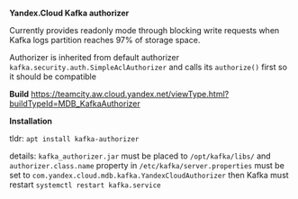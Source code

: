 **Yandex.Cloud Kafka authorizer**

Currently provides readonly mode through blocking write requests
 when Kafka logs partition reaches 97% of storage space.

Authorizer is inherited from default authorizer ```kafka.security.auth.SimpleAclAuthorizer```
 and calls its ```authorize()``` first  so it should be compatible

**Build**
https://teamcity.aw.cloud.yandex.net/viewType.html?buildTypeId=MDB_KafkaAuthorizer

**Installation**

tldr:
```apt install kafka-authorizer```

details:
```kafka_authorizer.jar``` must be placed to ```/opt/kafka/libs/```
and ```authorizer.class.name``` property in ```/etc/kafka/server.properties``` must be set to ```com.yandex.cloud.mdb.kafka.YandexCloudAuthorizer```
then Kafka must restart ```systemctl restart kafka.service```

